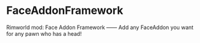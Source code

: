 # FaceAddonFramework
Rimworld mod: Face Addon Framework —— Add any FaceAddon you want for any pawn who has a head!
